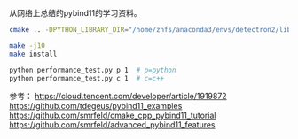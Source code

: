 从网络上总结的pybind11的学习资料。

```bash
cmake .. -DPYTHON_LIBRARY_DIR="/home/znfs/anaconda3/envs/detectron2/lib/python3.6/site-packages" -DPYTHON_EXECUTABLE="/home/znfs/anaconda3/envs/detectron2/bin/python3"

make -j10
make install
```


```bash
python performance_test.py p 1  # p=python
python performance_test.py c 1  # c=c++
```


参考：
https://cloud.tencent.com/developer/article/1919872
https://github.com/tdegeus/pybind11_examples
https://github.com/smrfeld/cmake_cpp_pybind11_tutorial
https://github.com/smrfeld/advanced_pybind11_features
